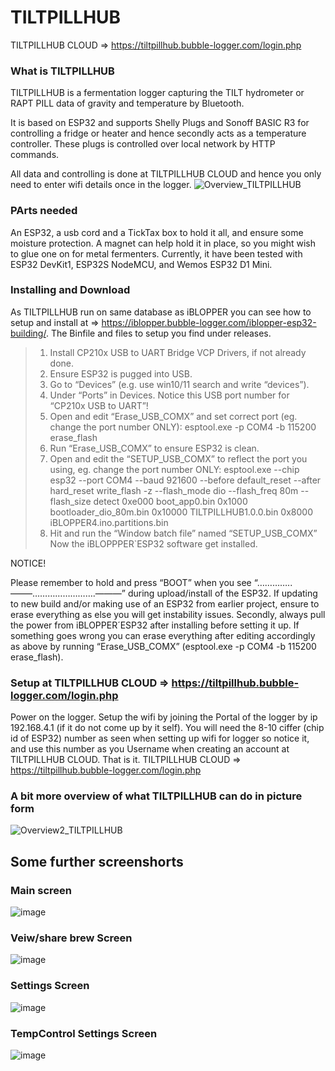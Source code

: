 # TILTPILLHUB
TILTPILLHUB CLOUD => https://tiltpillhub.bubble-logger.com/login.php

### What is TILTPILLHUB
TILTPILLHUB is a fermentation logger capturing the TILT hydrometer or RAPT PILL data of gravity and temperature by Bluetooth.

It is based on ESP32 and supports Shelly Plugs and Sonoff BASIC R3 for controlling a fridge or heater and hence secondly acts as a temperature controller. These plugs is controlled over local network by HTTP commands.

All data and controlling is done at TILTPILLHUB CLOUD and hence you only need to enter wifi details once in the logger.
![Overview_TILTPILLHUB](https://user-images.githubusercontent.com/16992918/216659475-5f0e1974-2800-446a-8781-19560506e31d.png)

### PArts needed
An ESP32, a usb cord and a TickTax box to hold it all, and ensure some moisture protection. A magnet can help hold it in place, so you might wish to glue one on for metal fermenters. Currently, it have been tested with ESP32 DevKit1, ESP32S NodeMCU, and Wemos ESP32 D1 Mini.

### Installing and Download
As TILTPILLHUB run on same database as iBLOPPER you can see how to setup and install at => https://iblopper.bubble-logger.com/iblopper-esp32-building/. The Binfile and files to setup you find under releases.

> 1. Install CP210x USB to UART Bridge VCP Drivers, if not already done.
> 2. Ensure ESP32 is pugged into USB.
> 3. Go to “Devices” (e.g. use win10/11 search and write “devices”).
> 4. Under “Ports” in Devices. Notice this USB port number for “CP210x USB to UART”!
> 5. Open and edit “Erase_USB_COMX” and set correct port (eg. change the port number ONLY): esptool.exe -p COM4 -b 115200 erase_flash
> 6. Run “Erase_USB_COMX” to ensure ESP32 is clean.
> 7. Open and edit the “SETUP_USB_COMX” to reflect the port you using, eg. change the port number ONLY: esptool.exe --chip esp32 --port COM4 --baud 921600 --before default_reset --after hard_reset write_flash -z --flash_mode dio --flash_freq 80m --flash_size detect 0xe000 boot_app0.bin 0x1000 bootloader_dio_80m.bin 0x10000 TILTPILLHUB1.0.0.bin 0x8000 iBLOPPER4.ino.partitions.bin
> 8. Hit and run the “Window batch file” named “SETUP_USB_COMX”
Now the iBLOPPPER`ESP32 software get installed.


NOTICE!

Please remember to hold and press “BOOT” when you see “…………..——–…………………….———” during upload/install of the ESP32.
If updating to new build and/or making use of an ESP32 from earlier project, ensure to erase everything as else you will get instability issues.
Secondly, always pull the power from iBLOPPER´ESP32 after installing before setting it up.
If something goes wrong you can erase everything after editing accordingly as above by running “Erase_USB_COMX” (esptool.exe -p COM4 -b 115200 erase_flash). 



### Setup at TILTPILLHUB CLOUD => https://tiltpillhub.bubble-logger.com/login.php
Power on the logger. Setup the wifi by joining the Portal of the logger by ip 192.168.4.1 (if it do not come up by it self). You will need the 8-10 ciffer (chip id of ESP32) number as seen when setting up wifi for logger so notice it, and use this number as you Username when creating an account at TILTPILLHUB CLOUD. That is it. TILTPILLHUB CLOUD => https://tiltpillhub.bubble-logger.com/login.php


### A bit more overview of what TILTPILLHUB can do in picture form
![Overview2_TILTPILLHUB](https://user-images.githubusercontent.com/16992918/216659482-7c5874e1-c3ca-4bc6-96b4-3485cd1c1937.png)

## Some further screenshorts
### Main screen
![image](https://user-images.githubusercontent.com/16992918/216788917-1569b3a0-4c08-4a9e-9c27-91df3fff3a58.png)


### Veiw/share brew Screen
![image](https://user-images.githubusercontent.com/16992918/216789024-15e3a990-3583-4d75-8583-ae5cf55afecb.png)

### Settings Screen
![image](https://user-images.githubusercontent.com/16992918/216789124-f452e544-cf83-43fc-aa21-390bf836e638.png)

### TempControl Settings Screen
![image](https://user-images.githubusercontent.com/16992918/216789162-248eedf7-e19f-445e-830f-cda7d4551c6e.png)


